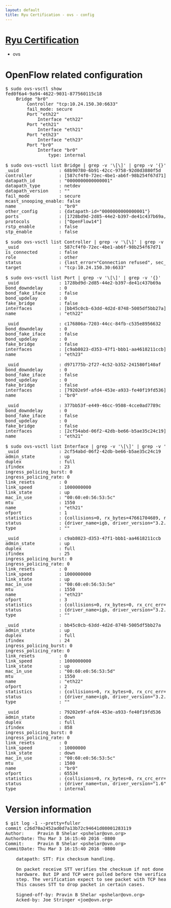 ```yaml
---
layout: default
title: Ryu Certification - ovs - config
---
```

# [Ryu Certification](http://osrg.github.io/ryu/certification.html)
* ovs 

# OpenFlow related configuration
<pre>
$ sudo ovs-vsctl show
fed0f6a4-9a94-4622-9031-877560115c18
    Bridge "br0"
        Controller "tcp:10.24.150.30:6633"
        fail_mode: secure
        Port "eth22"
            Interface "eth22"
        Port "eth21"
            Interface "eth21"
        Port "eth23"
            Interface "eth23"
        Port "br0"
            Interface "br0"
                type: internal

$ sudo ovs-vsctl list Bridge | grep -v '\[\]' | grep -v '{}'
_uuid               : 68b90780-6b91-42cc-9758-92d0d3880f5d
controller          : [587cf4f0-72ec-4be1-ab6f-98b254f67d71]
datapath_id         : "0000000000000001"
datapath_type       : netdev
datapath_version    : "<built-in>"
fail_mode           : secure
mcast_snooping_enable: false
name                : "br0"
other_config        : {datapath-id="0000000000000001"}
ports               : [1728bd9d-2d85-44e2-b397-de41c437b69a, 377bb53f-e449-46cc-9508-4cce0ad7789c, c176806a-7203-44cc-84fb-c535e8956632, d971775b-2f27-4c52-b352-241580f140af]
protocols           : ["OpenFlow14"]
rstp_enable         : false
stp_enable          : false

$ sudo ovs-vsctl list Controller | grep -v '\[\]' | grep -v '{}'
_uuid               : 587cf4f0-72ec-4be1-ab6f-98b254f67d71
is_connected        : false
role                : other
status              : {last_error="Connection refused", sec_since_connect="12", sec_since_disconnect="1", state=BACKOFF}
target              : "tcp:10.24.150.30:6633"

$ sudo ovs-vsctl list Port | grep -v '\[\]' | grep -v '{}'
_uuid               : 1728bd9d-2d85-44e2-b397-de41c437b69a
bond_downdelay      : 0
bond_fake_iface     : false
bond_updelay        : 0
fake_bridge         : false
interfaces          : [bb45c0cb-63dd-4d2d-8748-5005df5bb27a]
name                : "eth22"

_uuid               : c176806a-7203-44cc-84fb-c535e8956632
bond_downdelay      : 0
bond_fake_iface     : false
bond_updelay        : 0
fake_bridge         : false
interfaces          : [c9ab8023-d353-47f1-bbb1-aa4618211ccb]
name                : "eth23"

_uuid               : d971775b-2f27-4c52-b352-241580f140af
bond_downdelay      : 0
bond_fake_iface     : false
bond_updelay        : 0
fake_bridge         : false
interfaces          : [79202e9f-afd4-453e-a933-fe40f19fd536]
name                : "br0"

_uuid               : 377bb53f-e449-46cc-9508-4cce0ad7789c
bond_downdelay      : 0
bond_fake_iface     : false
bond_updelay        : 0
fake_bridge         : false
interfaces          : [2cf54abd-06f2-42db-be66-b5ae35c24c19]
name                : "eth21"

$ sudo ovs-vsctl list Interface | grep -v '\[\]' | grep -v '{}'
_uuid               : 2cf54abd-06f2-42db-be66-b5ae35c24c19
admin_state         : up
duplex              : full
ifindex             : 23
ingress_policing_burst: 0
ingress_policing_rate: 0
link_resets         : 0
link_speed          : 1000000000
link_state          : up
mac_in_use          : "00:60:e0:56:53:5c"
mtu                 : 1550
name                : "eth21"
ofport              : 1
statistics          : {collisions=0, rx_bytes=47661704689, rx_crc_err=0, rx_dropped=0, rx_errors=0, rx_frame_err=0, rx_over_err=0, rx_packets=31853792, tx_bytes=0, tx_dropped=0, tx_errors=0, tx_packets=0}
status              : {driver_name=igb, driver_version="3.2.10-k", firmware_version="2.10-9"}
type                : ""

_uuid               : c9ab8023-d353-47f1-bbb1-aa4618211ccb
admin_state         : up
duplex              : full
ifindex             : 25
ingress_policing_burst: 0
ingress_policing_rate: 0
link_resets         : 0
link_speed          : 1000000000
link_state          : up
mac_in_use          : "00:60:e0:56:53:5e"
mtu                 : 1550
name                : "eth23"
ofport              : 3
statistics          : {collisions=0, rx_bytes=0, rx_crc_err=0, rx_dropped=0, rx_errors=0, rx_frame_err=0, rx_over_err=0, rx_packets=0, tx_bytes=10415680500, tx_dropped=0, tx_errors=0, tx_packets=6943787}
status              : {driver_name=igb, driver_version="3.2.10-k", firmware_version="2.10-9"}
type                : ""

_uuid               : bb45c0cb-63dd-4d2d-8748-5005df5bb27a
admin_state         : up
duplex              : full
ifindex             : 24
ingress_policing_burst: 0
ingress_policing_rate: 0
link_resets         : 0
link_speed          : 1000000000
link_state          : up
mac_in_use          : "00:60:e0:56:53:5d"
mtu                 : 1550
name                : "eth22"
ofport              : 2
statistics          : {collisions=0, rx_bytes=0, rx_crc_err=0, rx_dropped=0, rx_errors=0, rx_frame_err=0, rx_over_err=0, rx_packets=0, tx_bytes=31647305815, tx_dropped=0, tx_errors=0, tx_packets=21134857}
status              : {driver_name=igb, driver_version="3.2.10-k", firmware_version="2.10-9"}
type                : ""

_uuid               : 79202e9f-afd4-453e-a933-fe40f19fd536
admin_state         : down
duplex              : full
ifindex             : 858
ingress_policing_burst: 0
ingress_policing_rate: 0
link_resets         : 0
link_speed          : 10000000
link_state          : down
mac_in_use          : "00:60:e0:56:53:5c"
mtu                 : 1500
name                : "br0"
ofport              : 65534
statistics          : {collisions=0, rx_bytes=0, rx_crc_err=0, rx_dropped=0, rx_errors=0, rx_frame_err=0, rx_over_err=0, rx_packets=0, tx_bytes=0, tx_dropped=0, tx_errors=0, tx_packets=0}
status              : {driver_name=tun, driver_version="1.6", firmware_version="N/A"}
type                : internal
</pre>

# Version information
<pre>
$ git log -1 --pretty=fuller
commit c26d70a2452ad0d7a13b72c94641d08001283119
Author:     Pravin B Shelar &lt;pshelar@ovn.org&gt;
AuthorDate: Thu Mar 3 16:15:40 2016 -0800
Commit:     Pravin B Shelar &lt;pshelar@ovn.org&gt;
CommitDate: Thu Mar 3 16:15:40 2016 -0800

    datapath: STT: Fix checksum handling.
    
    On packet receive STT verifies the checksum if not done in
    hardware. But IP and TCP were pulled before the verification
    step. The verification expect to see packet with TCP header.
    This causes STT to drop packet in certain cases.
    
    Signed-off-by: Pravin B Shelar &lt;pshelar@ovn.org&gt;
    Acked-by: Joe Stringer &lt;joe@ovn.org&gt;
</pre>
